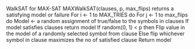 WalkSAT for MAX-SAT
MAXWalkSAT(clauses, p, max_flips) returns a satisfying model or failure
	For i ← 1 to MAX_TRIES do
		For j ← 1 to max_flips do
			Model ← a random assignment of true/false to the symbols in clauses
			If model satisfies clauses return model
			If random(0, 1) < p then
				Flip value in the model of a randomly selected symbol from clause
			Else flip whichever symbol in clause maximizes the no of satisfied clause
	Return model
